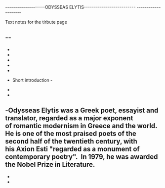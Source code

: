 --------------------ODYSSEAS ELYTIS--------------------------
		--------------------

Text notes for the tirbute page

--
-
-
-
-
-
-
- Short introduction -
-

-
-Odysseas Elytis was a Greek poet, essayist and translator, 
regarded as a major exponent of romantic modernism in Greece and the world. 
He is one of the most praised poets of the second half of the twentieth century, 
with his Axion Esti "regarded as a monument of contemporary poetry". 
In 1979, he was awarded the Nobel Prize in Literature.
-
-
-






